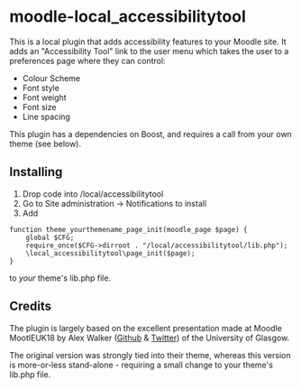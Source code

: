 # moodle-local_accessibilitytool

This is a local plugin that adds accessibility features to your Moodle site.
It adds an "Accessibility Tool" link to the user menu which takes the user to a preferences page where they can control:
-   Colour Scheme
-   Font style
-   Font weight
-   Font size
-   Line spacing

This plugin has a dependencies on Boost, and requires a call from your own theme (see below).

## Installing
1.  Drop code into /local/accessibilitytool
2.  Go to Site administration -> Notifications to install
3.  Add
```
function theme_yourthemename_page_init(moodle_page $page) {
    global $CFG;
    require_once($CFG->dirroot . "/local/accessibilitytool/lib.php");
    \local_accessibilitytool\page_init($page);
}
```
to *your* theme's lib.php file.

## Credits
The plugin is largely based on the excellent presentation made at Moodle MootIEUK18 by
Alex Walker ([Github](https://github.com/lexxkoto) & [Twitter](https://twitter.com/lexx_koto)) of the University of Glasgow.


The original version was strongly tied into their theme, whereas this version is more-or-less stand-alone - requiring a small change to your theme's lib.php file.
